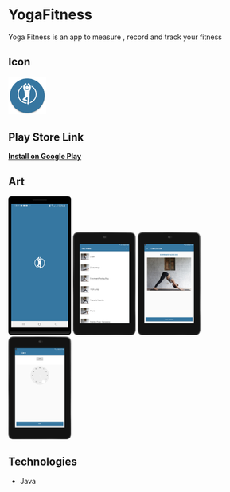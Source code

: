 # YogaFitness

Yoga Fitness is an app to measure , record and track your fitness

## Icon
<img src="art/icon.png" width="15%" />

## Play Store Link
**[Install on Google Play](https://play.google.com/store/apps/details?id=com.anelemhlanga.yogafitness)**

## Art
<img src="art/0.png" width="25%" />
<img src="art/1.png" width="25%" />
<img src="art/2.png" width="25%" />
<img src="art/3.png" width="25%" />

## Technologies
* Java 
